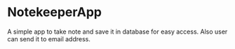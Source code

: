 # NotekeeperApp
A simple app to take note and save it in database for easy access. Also user can send it to email address. 
